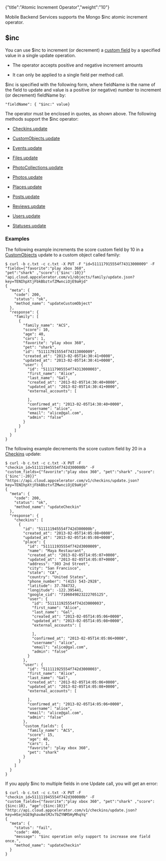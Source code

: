 {"title":"Atomic Increment Operator","weight":"10"}

Mobile Backend Services supports the Mongo $inc atomic increment operator.

## $inc

You can use $inc to increment (or decrement) a [custom field](/docs/appc/Mobile_Backend_Services/Mobile_Backend_Services_Guide/Custom_Objects_and_Fields/) by a specified value in a single update operation.

* The operator accepts positive and negative increment amounts

* It can only be applied to a single field per method call.

$inc is specified with the following form, where fieldName is the name of the field to update and value is a positive (or negative) number to increment (or decrement) fieldName by:

```
"fieldName": { "$inc:" value}
```

The operator must be enclosed in quotes, as shown above. The following methods support the $inc operator:

* [Checkins.update](/arrowdb/latest/#!/api/Checkins-method-update)

* [CustomObjects.update](/arrowdb/latest/#!/api/CustomObjects-method-update)

* [Events.update](/arrowdb/latest/#!/api/Events-method-update)

* [Files.update](/arrowdb/latest/#!/api/Files-method-update)

* [PhotoCollections.update](/arrowdb/latest/#!/api/PhotoCollections-method-update)

* [Photos.update](/arrowdb/latest/#!/api/Photos-method-update)

* [Places.update](/arrowdb/latest/#!/api/Places-method-update)

* [Posts.update](/arrowdb/latest/#!/api/Posts-method-update)

* [Reviews.update](/arrowdb/latest/#!/api/Reviews-method-update)

* [Users.update](/arrowdb/latest/#!/api/Users-method-update)

* [Statuses.update](/arrowdb/latest/#!/api/Statuses-method-update)

### Examples

The following example increments the score custom field by 10 in a [CustomObjects](/arrowdb/latest/#!/api/CustomObjects) update to a custom object called family:

```
$ curl -b c.txt -c c.txt -X PUT -F "id=511117915554f74313000009" -F "fields={"favorite":"play xbox 360",
"pet":"shark" ,"score":{'$inc':10}}"
"api.cloud.appcelerator.com/v1/objects/family/update.json?key=TENIhpXtjFbkBbztvfZMwnciOjE9aHjd"
{
  "meta": {
    "code": 200,
    "status": "ok",
    "method_name": "updateCustomObject"
  },
  "response": {
    "family": [
      {
        "family_name": "ACS",
        "score": 10,
        "age": 40,
        "cars": 1,
        "favorite": "play xbox 360",
        "pet": "shark",
        "id": "511117915554f74313000009",
        "created_at": "2013-02-05T14:30:41+0000",
        "updated_at": "2013-02-05T14:30:41+0000",
        "user": {
          "id": "511117905554f74313000003",
          "first_name": "Alice",
          "last_name": "Gal",
          "created_at": "2013-02-05T14:30:40+0000",
          "updated_at": "2013-02-05T14:30:41+0000",
          "external_accounts": [

          ],
          "confirmed_at": "2013-02-05T14:30:40+0000",
          "username": "alice",
          "email": "alice@gal.com",
          "admin": "false"
        }
      }
    ]
  }
}
```

The following example decrements the score custom field by 20 in a [Checkins](/arrowdb/latest/#!/api/Checkins) update:

```
$ curl -b c.txt -c c.txt -X PUT -F "checkin_id=511111945554f742d300000b" -F
"custom_fields={"favorite":"play xbox 360", "pet":"shark" ,"score":{'$inc':-20}}"
"https://api.cloud.appcelerator.com/v1/checkins/update.json?key=TENIhpXtjFbkBbztvfZMwnciOjE9aHjd"
{
  "meta": {
    "code": 200,
    "status": "ok",
    "method_name": "updateCheckin"
  },
  "response": {
    "checkins": [
      {
        "id": "511111945554f742d300000b",
        "created_at": "2013-02-05T14:05:08+0000",
        "updated_at": "2013-02-05T14:05:08+0000",
        "place": {
          "id": "511111935554f742d3000009",
          "name": "Maya Restaurant",
          "created_at": "2013-02-05T14:05:07+0000",
          "updated_at": "2013-02-05T14:05:07+0000",
          "address": "303 2nd Street",
          "city": "San Francisco",
          "state": "CA",
          "country": "United States",
          "phone_number": "(415) 543-2928",
          "latitude": 37.784732,
          "longitude": -122.395441,
          "google_cid": "7106049823222705125",
          "user": {
            "id": "511111925554f742d3000003",
            "first_name": "Alice",
            "last_name": "Gal",
            "created_at": "2013-02-05T14:05:06+0000",
            "updated_at": "2013-02-05T14:05:08+0000",
            "external_accounts": [

            ],
            "confirmed_at": "2013-02-05T14:05:06+0000",
            "username": "alice",
            "email": "alice@gal.com",
            "admin": "false"
          }
        },
        "user": {
          "id": "511111925554f742d3000003",
          "first_name": "Alice",
          "last_name": "Gal",
          "created_at": "2013-02-05T14:05:06+0000",
          "updated_at": "2013-02-05T14:05:08+0000",
          "external_accounts": [

          ],
          "confirmed_at": "2013-02-05T14:05:06+0000",
          "username": "alice",
          "email": "alice@gal.com",
          "admin": "false"
        },
        "custom_fields": {
          "family_name": "ACS",
          "score": 15,
          "age": 40,
          "cars": 1,
          "favorite": "play xbox 360",
          "pet": "shark"
        }
      }
    ]
  }
}
```

If you apply $inc to multiple fields in one Update call, you will get an error:

```
$ curl -b c.txt -c c.txt -X PUT -F "checkin_id=511111945554f742d300000b" -F
"custom_fields={"favorite":"play xbox 360", "pet":"shark" ,"score":{$inc:10}, "age":{$inc:10}}"
"http://api.cloud.appcelerator.com/v1/checkins/update.json?key=HSejkGE9ghavAelMJv7bZYNM5HyMhqYq"
{
  "meta": {
    "status": "fail",
    "code": 400,
    "message": "$inc operation only support to increase one field once.",
    "method_name": "updateCheckin"
  }
}
```
